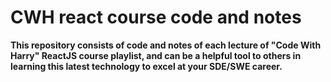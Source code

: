# CWH react course code and notes

**This repository consists of code and notes of each lecture of "Code With Harry" ReactJS course playlist, and can be a helpful tool to others in learning this latest technology to excel at your SDE/SWE career.**
